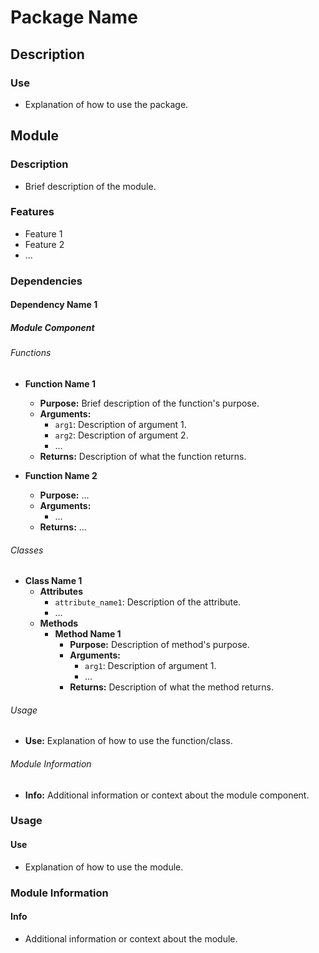 # Package Name

## Description

### Use
* Explanation of how to use the package.

## Module

### Description
* Brief description of the module.

### Features
* Feature 1
* Feature 2
* ... 

### Dependencies

#### Dependency Name 1

##### Module Component

###### Functions

* **Function Name 1**
  * **Purpose:** Brief description of the function's purpose.
  * **Arguments:** 
    * `arg1`: Description of argument 1.
    * `arg2`: Description of argument 2.
    * ...
  * **Returns:** Description of what the function returns.

* **Function Name 2**
  * **Purpose:** ...
  * **Arguments:** 
    * ...
  * **Returns:** ...

###### Classes

* **Class Name 1**
  * **Attributes**
    * `attribute_name1`: Description of the attribute.
    * ...
  * **Methods**
    * **Method Name 1**
      * **Purpose:** Description of method's purpose.
      * **Arguments:** 
        * `arg1`: Description of argument 1.
        * ...
      * **Returns:** Description of what the method returns.

###### Usage

* **Use:** Explanation of how to use the function/class.

###### Module Information

* **Info:** Additional information or context about the module component.

### Usage

#### Use
* Explanation of how to use the module.

### Module Information

#### Info
* Additional information or context about the module.


